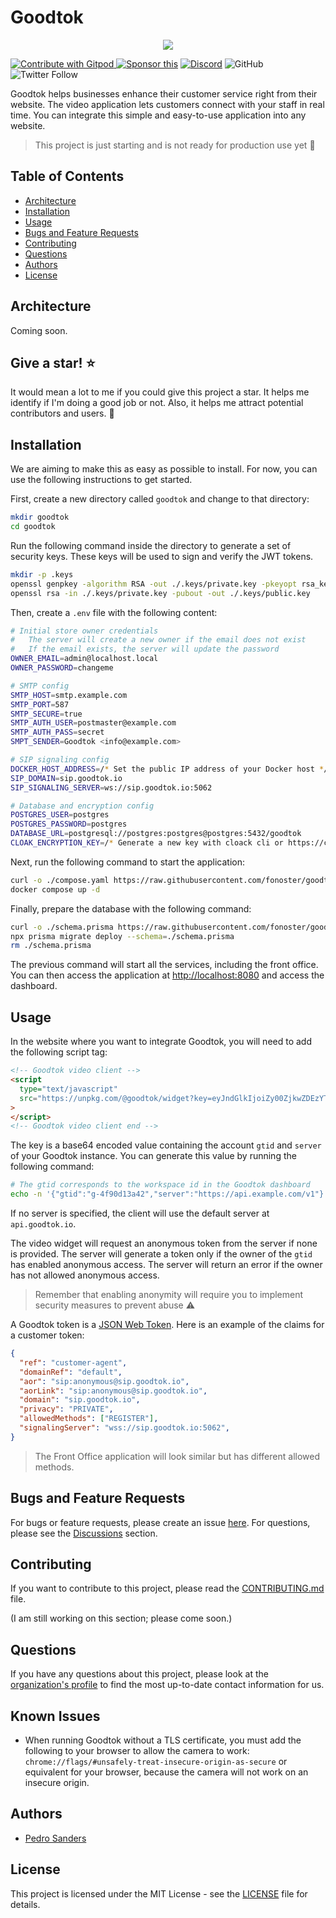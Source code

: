 # Goodtok

<div align="center">
  <p align="center">
    <a href="https://goodtok.io" target="_blank" rel="noopener">
      <img src="https://github.com/fonoster/goodtok/blob/main/assets/repo-banner.png" />
    </a>
  </p>
</div>

<a href="https://gitpod.io/#https://github.com/fonoster/goodtok"> <img src="https://img.shields.io/badge/Contribute%20with-Gitpod-908a85?logo=gitpod" alt="Contribute with Gitpod" />
</a> [![Sponsor this](https://img.shields.io/static/v1?label=Sponsor&message=%E2%9D%A4&logo=GitHub&link=https://github.com/sponsors/fonoster)](https://github.com/sponsors/fonoster) [![Discord](https://img.shields.io/discord/1016419835455996076?color=5865F2&label=Discord&logo=discord&logoColor=white)](https://discord.gg/4QWgSz4hTC) ![GitHub](https://img.shields.io/github/license/fonoster/goodtok?color=%2347b96d) ![Twitter Follow](https://img.shields.io/twitter/follow/fonoster?style=social)

Goodtok helps businesses enhance their customer service right from their website. The video application lets customers connect with your staff in real time. You can integrate this simple and easy-to-use application into any website.

> This project is just starting and is not ready for production use yet 🚧

## Table of Contents

- [Architecture](#architecture)
- [Installation](#installation)
- [Usage](#usage)
- [Bugs and Feature Requests](#bugs-and-feature-requests)
- [Contributing](#contributing)
- [Questions](#questions)
- [Authors](#authors)
- [License](#license)

## Architecture

Coming soon.

## Give a star! ⭐

It would mean a lot to me if you could give this project a star. It helps me identify if I'm doing a good job or not. Also, it helps me attract potential contributors and users. 🙏

## Installation

We are aiming to make this as easy as possible to install. For now, you can use the following instructions to get started.

First, create a new directory called `goodtok` and change to that directory:

```bash
mkdir goodtok
cd goodtok
```

Run the following command inside the directory to generate a set of security keys. These keys will be used to sign and verify the JWT tokens.

```bash
mkdir -p .keys
openssl genpkey -algorithm RSA -out ./.keys/private.key -pkeyopt rsa_keygen_bits:4096
openssl rsa -in ./.keys/private.key -pubout -out ./.keys/public.key
```

Then, create a `.env` file with the following content:

```bash
# Initial store owner credentials
#   The server will create a new owner if the email does not exist
#   If the email exists, the server will update the password
OWNER_EMAIL=admin@localhost.local
OWNER_PASSWORD=changeme

# SMTP config
SMTP_HOST=smtp.example.com
SMTP_PORT=587
SMTP_SECURE=true
SMTP_AUTH_USER=postmaster@example.com
SMTP_AUTH_PASS=secret
SMPT_SENDER=Goodtok <info@example.com>

# SIP signaling config
DOCKER_HOST_ADDRESS=/* Set the public IP address of your Docker host */
SIP_DOMAIN=sip.goodtok.io
SIP_SIGNALING_SERVER=ws://sip.goodtok.io:5062

# Database and encryption config
POSTGRES_USER=postgres
POSTGRES_PASSWORD=postgres
DATABASE_URL=postgresql://postgres:postgres@postgres:5432/goodtok
CLOAK_ENCRYPTION_KEY=/* Generate a new key with cloack cli or https://cloak.47ng.com/ */
```

Next, run the following command to start the application:

```bash
curl -o ./compose.yaml https://raw.githubusercontent.com/fonoster/goodtok/main/compose.yaml
docker compose up -d
```

Finally, prepare the database with the following command:

```bash
curl -o ./schema.prisma https://raw.githubusercontent.com/fonoster/goodtok/main/mods/apiserver/schema.prisma
npx prisma migrate deploy --schema=./schema.prisma
rm ./schema.prisma
```

The previous command will start all the services, including the front office. You can then access the application at [http://localhost:8080](http://localhost:8080) and access the dashboard.

## Usage

In the website where you want to integrate Goodtok, you will need to add the following script tag:

```html
<!-- Goodtok video client -->
<script
  type="text/javascript"
  src="https://unpkg.com/@goodtok/widget?key=eyJndGlkIjoiZy00ZjkwZDEzYTQyIiwic2VydmVyIjoiaHR0cHM6Ly9hcGkuZ29vZHRvay5pby92MSJ9&token=OPTIONAL_CUSTOMER_TOKEN"
>
</script>
<!-- Goodtok video client end -->
```

The key is a base64 encoded value containing the account `gtid` and `server` of your Goodtok instance. You can generate this value by running the following command:

```bash
# The gtid corresponds to the workspace id in the Goodtok dashboard
echo -n '{"gtid":"g-4f90d13a42","server":"https://api.example.com/v1"}' | base64
```

If no server is specified, the client will use the default server at `api.goodtok.io`.

The video widget will request an anonymous token from the server if none is provided. The server will generate a token only if the owner of the `gtid` has enabled anonymous access. The server will return an error if the owner has not allowed anonymous access.

> Remember that enabling anonymity will require you to implement security measures to prevent abuse ⚠️

A Goodtok token is a [JSON Web Token](https://jwt.io/). Here is an example of the claims for a customer token:

```json
{
  "ref": "customer-agent",
  "domainRef": "default",
  "aor": "sip:anonymous@sip.goodtok.io",
  "aorLink": "sip:anonymous@sip.goodtok.io",
  "domain": "sip.goodtok.io",
  "privacy": "PRIVATE",
  "allowedMethods": ["REGISTER"],
  "signalingServer": "wss://sip.goodtok.io:5062",
}
```

> The Front Office application will look similar but has different allowed methods.

## Bugs and Feature Requests

For bugs or feature requests, please create an issue [here](https://github.com/fonoster/goodtok/issues). For questions, please see the [Discussions](https://github.com/fonoster/goodtok/discussions) section.

## Contributing

If you want to contribute to this project, please read the [CONTRIBUTING.md](CONTRIBUTING.md) file.

(I am still working on this section; please come soon.)

## Questions

If you have any questions about this project, please look at the [organization's profile](https://github.com/fonoster) to find the most up-to-date contact information for us.

## Known Issues

- When running Goodtok without a TLS certificate, you must add the following to your browser to allow the camera to work: `chrome://flags/#unsafely-treat-insecure-origin-as-secure` or equivalent for your browser, because the camera will not work on an insecure origin.

## Authors

- [Pedro Sanders](https://github.com/fonoster)

## License

This project is licensed under the MIT License - see the [LICENSE](LICENSE) file for details.
